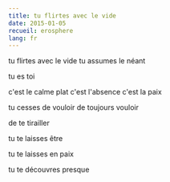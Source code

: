 ```yaml
---
title: tu flirtes avec le vide
date: 2015-01-05
recueil: erosphere
lang: fr
---
```


tu flirtes avec le vide
tu assumes le néant

tu es toi

c'est le calme plat
c'est l'absence
c'est la paix

tu cesses de vouloir
de toujours vouloir

de te tirailler

tu te laisses être

tu te laisses en paix

tu te découvres presque
